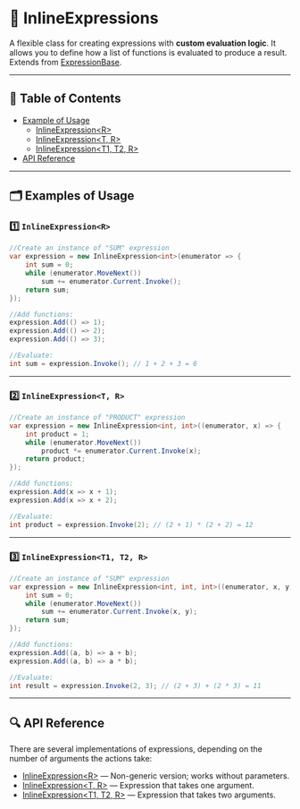 # 🧩 InlineExpressions

A flexible class for creating expressions with **custom evaluation logic**. It allows you to define how a list of
functions is evaluated to produce a result. Extends from [ExpressionBase](ExpressionBase.md).

---

## 📑 Table of Contents

- [Example of Usage](#-example-of-usage)
  - [InlineExpression\<R>](#ex1)
  - [InlineExpression\<T, R>](#ex2)
  - [InlineExpression\<T1, T2, R>](#ex3)
- [API Reference](#-api-reference)

---

## 🗂 Examples of Usage

<div id="ex1"></div>

### 1️⃣ `InlineExpression<R>`

```csharp
//Create an instance of "SUM" expression
var expression = new InlineExpression<int>(enumerator => {
    int sum = 0;
    while (enumerator.MoveNext())
        sum += enumerator.Current.Invoke();
    return sum;
});

//Add functions:
expression.Add(() => 1);
expression.Add(() => 2);
expression.Add(() => 3);

//Evaluate:
int sum = expression.Invoke(); // 1 + 2 + 3 = 6
```

---

<div id="ex2"></div>

### 2️⃣ `InlineExpression<T, R>`

```csharp
//Create an instance of "PRODUCT" expression
var expression = new InlineExpression<int, int>((enumerator, x) => {
    int product = 1;
    while (enumerator.MoveNext())
        product *= enumerator.Current.Invoke(x);
    return product;
});

//Add functions:
expression.Add(x => x + 1);
expression.Add(x => x + 2);

//Evaluate:
int product = expression.Invoke(2); // (2 + 1) * (2 + 2) = 12
```

---

<div id="ex3"></div>

### 3️⃣ `InlineExpression<T1, T2, R>`

```csharp
//Create an instance of "SUM" expression
var expression = new InlineExpression<int, int, int>((enumerator, x, y) => {
    int sum = 0;
    while (enumerator.MoveNext())
        sum += enumerator.Current.Invoke(x, y);
    return sum;
});

//Add functions:
expression.Add((a, b) => a + b);
expression.Add((a, b) => a * b);

//Evaluate:
int result = expression.Invoke(2, 3); // (2 + 3) + (2 * 3) = 11
```

---

## 🔍 API Reference

There are several implementations of expressions, depending on the number of arguments the actions take:

- [InlineExpression&lt;R&gt;](InlineExpression.md) — Non-generic version; works without parameters.
- [InlineExpression&lt;T, R&gt;](InlineExpression%601.md) — Expression that takes one argument.
- [InlineExpression&lt;T1, T2, R&gt;](InlineExpression%602.md) — Expression that takes two arguments.